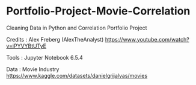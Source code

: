 # Portfolio-Project-Movie-Correlation
Cleaning Data in Python and Correlation Portfolio Project

Credits : Alex Freberg (AlexTheAnalyst) https://www.youtube.com/watch?v=iPYVYBtUTyE

Tools : Jupyter Notebook 6.5.4

Data : Movie Industry https://www.kaggle.com/datasets/danielgrijalvas/movies
